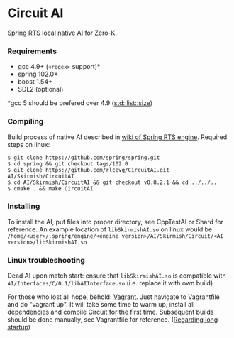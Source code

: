 Circuit AI
=========
Spring RTS local native AI for Zero-K.

### Requirements
* gcc 4.9+ (`<regex>` support)*
* spring 102.0+
* boost 1.54+
* SDL2 (optional)

*gcc 5 should be prefered over 4.9 ([std::list::size](https://gcc.gnu.org/gcc-5/changes.html))

### Compiling
Build process of native AI described in [wiki of Spring RTS  engine](https://springrts.com/wiki/AI:Development:Lang:Cpp).
Required steps on linux:
```
$ git clone https://github.com/spring/spring.git
$ cd spring && git checkout tags/102.0
$ git clone https://github.com/rlcevg/CircuitAI.git AI/Skirmish/CircuitAI
$ cd AI/Skirmish/CircuitAI && git checkout v0.8.2.1 && cd ../../..
$ cmake . && make CircuitAI
```

### Installing
To install the AI, put files into proper directory, see CppTestAI or Shard for reference.
An example location of `libSkirmishAI.so` on linux would be `/home/<user>/.spring/engine/<engine version>/AI/Skirmish/Circuit/<AI version>/libSkirmishAI.so`

### Linux troubleshooting
Dead AI upon match start: ensure that `libSkirmishAI.so` is compatible with `AI/Interfaces/C/0.1/libAIInterface.so` (i.e. replace it with own build)

For those who lost all hope, behold: [Vagrant](https://docs.vagrantup.com/v2/).
Just navigate to Vagrantfile and do "vagrant up". It will take some time to warm up, install all dependencies and compile Circuit for the first time.
Subsequent builds should be done manually, see Vagrantfile for reference.
([Regarding long startup](http://stackoverflow.com/questions/29012531/package-a-new-base-box))
